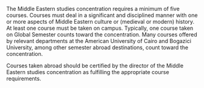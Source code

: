   
  
The Middle Eastern studies concentration requires a minimum of five courses. Courses must deal in a significant and disciplined manner with one or more aspects of Middle Eastern culture or (medieval or modern) history. At least one course must be taken on campus. Typically, one course taken on Global Semester counts toward the concentration. Many courses offered by relevant departments at the American University of Cairo and Bogazici University, among other semester abroad destinations, count toward the concentration.

Courses taken abroad should be certified by the director of the Middle Eastern studies concentration as fulfilling the appropriate course requirements.

